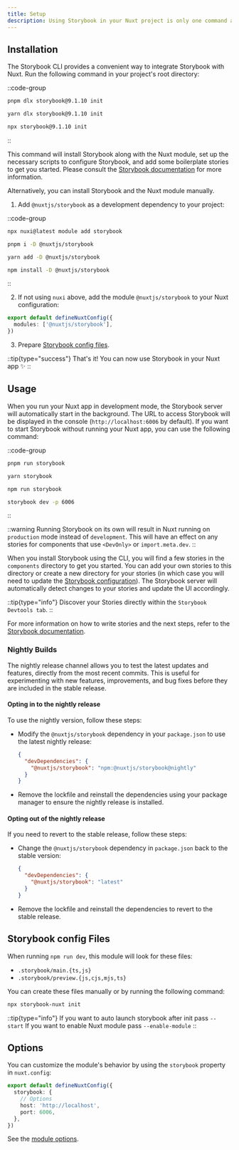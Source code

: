 ```yaml
---
title: Setup
description: Using Storybook in your Nuxt project is only one command away ✨
---
```


## Installation

The Storybook CLI provides a convenient way to integrate Storybook with Nuxt. Run the following command in your project's root directory:

::code-group

```bash [pnpm]
pnpm dlx storybook@9.1.10 init
```

```bash [yarn]
yarn dlx storybook@9.1.10 init
```

```bash [npm]
npx storybook@9.1.10 init
```

::

This command will install Storybook along with the Nuxt module, set up the necessary scripts to configure Storybook, and add some boilerplate stories to get you started.
Please consult the [Storybook documentation](https://storybook.js.org/docs/get-started/install) for more information.

Alternatively, you can install Storybook and the Nuxt module manually.

1. Add `@nuxtjs/storybook` as a development dependency to your project:

::code-group

```bash [nuxi]
npx nuxi@latest module add storybook
```

```bash [pnpm]
pnpm i -D @nuxtjs/storybook
```

```bash [yarn]
yarn add -D @nuxtjs/storybook
```

```bash [npm]
npm install -D @nuxtjs/storybook
```

::

2. If not using `nuxi` above, add the module `@nuxtjs/storybook` to your Nuxt configuration:

```ts [nuxt.config.ts]
export default defineNuxtConfig({
  modules: ['@nuxtjs/storybook'],
})
```

3. Prepare [Storybook config files](#storybook-config-files).

::tip{type="success"}
That's it! You can now use Storybook in your Nuxt app ✨
::

## Usage

When you run your Nuxt app in development mode, the Storybook server will automatically start in the background. The URL to access Storybook will be displayed in the console (`http://localhost:6006` by default).
If you want to start Storybook without running your Nuxt app, you can use the following command:

::code-group

```bash [pnpm]
pnpm run storybook
```

```bash [yarn]
yarn storybook
```

```bash [npm]
npm run storybook
```

```bash [manual]
storybook dev -p 6006
```

::

::warning
Running Storybook on its own will result in Nuxt running on `production` mode instead of `development`. This will have an effect on any stories for components that use `<DevOnly>` or `import.meta.dev`.
::

When you install Storybook using the CLI, you will find a few stories in the `components` directory to get you started. You can add your own stories to this directory or create a new directory for your stories (in which case you will need to update the [Storybook configuration](/storybook/config)).
The Storybook server will automatically detect changes to your stories and update the UI accordingly.

::tip{type="info"}
Discover your Stories directly within the `Storybook Devtools tab`.
::

For more information on how to write stories and the next steps, refer to the [Storybook documentation](https://storybook.js.org/docs/get-started/whats-a-story).

### Nightly Builds

The nightly release channel allows you to test the latest updates and features, directly from the most recent commits. This is useful for experimenting with new features, improvements, and bug fixes before they are included in the stable release.

#### Opting in to the nightly release

To use the nightly version, follow these steps:

- Modify the `@nuxtjs/storybook` dependency in your `package.json` to use the latest nightly release:

  ```json
  {
    "devDependencies": {
      "@nuxtjs/storybook": "npm:@nuxtjs/storybook@nightly"
    }
  }
  ```

- Remove the lockfile and reinstall the dependencies using your package manager to ensure the nightly release is installed.

#### Opting out of the nightly release

If you need to revert to the stable release, follow these steps:

- Change the `@nuxtjs/storybook` dependency in `package.json` back to the stable version:

  ```json
  {
    "devDependencies": {
      "@nuxtjs/storybook": "latest"
    }
  }
  ```

- Remove the lockfile and reinstall the dependencies to revert to the stable release.

## Storybook config Files

When running `npm run dev`, this module will look for these files:

- `.storybook/main.{ts,js}`
- `.storybook/preview.{js,cjs,mjs,ts}`

You can create these files manually or by running the following command:

```bash
npx storybook-nuxt init
```

::tip{type="info"}
If you want to auto launch storybook after init pass `--start`
If you want to enable Nuxt module pass `--enable-module`
::

## Options

You can customize the module's behavior by using the `storybook` property in `nuxt.config`:

```ts [nuxt.config]
export default defineNuxtConfig({
  storybook: {
    // Options
    host: 'http://localhost',
    port: 6006,
  },
})
```

See the [module options](/getting-started/options).
